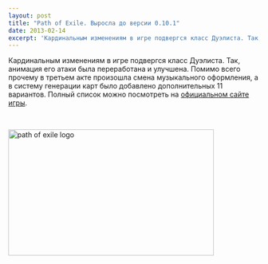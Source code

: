 ```yaml
---
layout: post
title: "Path of Exile. Выросла до версии 0.10.1"
date: 2013-02-14
excerpt: 'Кардинальным изменениям в игре подвергся класс Дуэлиста. Так, анимация его атаки была переработана и улучшена. Помимо всего прочему в третьем акте произошла...'
---
```


Кардинальным изменениям в игре подвергся класс Дуэлиста. Так, анимация его атаки была переработана и улучшена. Помимо всего прочему в третьем акте произошла смена музыкального оформления, а в систему генерации карт было добавлено дополнительных 11 вариантов. Полный список можно посмотреть на <a href="http://www.pathofexile.com/forum/view-thread/137281">официальном сайте игры</a>.

&nbsp;

<a href="http://gamersoul.ru/wp-content/uploads/2013/01/path-of-exile-logo.jpg"><img class="size-full wp-image-562 aligncenter" alt="path of exile logo" src="http://gamersoul.ru/wp-content/uploads/2013/01/path-of-exile-logo.jpg" width="412" height="253" /></a>